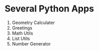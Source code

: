 # Several Python Apps
1. Geometry Calculater
2. Greetings
3. Math Utils
4. List Utils
5. Number Generator
